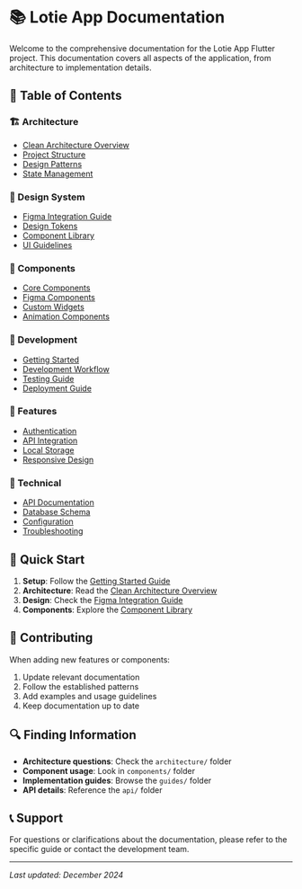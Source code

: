 # 📚 Lotie App Documentation

Welcome to the comprehensive documentation for the Lotie App Flutter project. This documentation covers all aspects of the application, from architecture to implementation details.

## 📖 Table of Contents

### 🏗️ Architecture
- [Clean Architecture Overview](./architecture/clean-architecture.md)
- [Project Structure](./architecture/project-structure.md)
- [Design Patterns](./architecture/design-patterns.md)
- [State Management](./architecture/state-management.md)

### 🎨 Design System
- [Figma Integration Guide](./guides/figma-integration.md)
- [Design Tokens](./components/design-tokens.md)
- [Component Library](./components/component-library.md)
- [UI Guidelines](./guides/ui-guidelines.md)

### 🧩 Components
- [Core Components](./components/core-components.md)
- [Figma Components](./components/figma-components.md)
- [Custom Widgets](./components/custom-widgets.md)
- [Animation Components](./components/animation-components.md)

### 🚀 Development
- [Getting Started](./guides/getting-started.md)
- [Development Workflow](./guides/development-workflow.md)
- [Testing Guide](./guides/testing.md)
- [Deployment Guide](./guides/deployment.md)

### 📱 Features
- [Authentication](./features/authentication.md)
- [API Integration](./features/api-integration.md)
- [Local Storage](./features/local-storage.md)
- [Responsive Design](./features/responsive-design.md)

### 🔧 Technical
- [API Documentation](./api/api-reference.md)
- [Database Schema](./api/database-schema.md)
- [Configuration](./guides/configuration.md)
- [Troubleshooting](./guides/troubleshooting.md)

## 🎯 Quick Start

1. **Setup**: Follow the [Getting Started Guide](./guides/getting-started.md)
2. **Architecture**: Read the [Clean Architecture Overview](./architecture/clean-architecture.md)
3. **Design**: Check the [Figma Integration Guide](./guides/figma-integration.md)
4. **Components**: Explore the [Component Library](./components/component-library.md)

## 📝 Contributing

When adding new features or components:

1. Update relevant documentation
2. Follow the established patterns
3. Add examples and usage guidelines
4. Keep documentation up to date

## 🔍 Finding Information

- **Architecture questions**: Check the `architecture/` folder
- **Component usage**: Look in `components/` folder
- **Implementation guides**: Browse the `guides/` folder
- **API details**: Reference the `api/` folder

## 📞 Support

For questions or clarifications about the documentation, please refer to the specific guide or contact the development team.

---

*Last updated: December 2024*